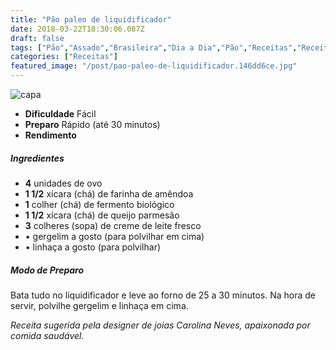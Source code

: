```yaml
---
title: "Pão paleo de liquidificador"
date: 2018-03-22T18:30:06.087Z
draft: false
tags: ["Pão","Assado","Brasileira","Dia a Dia","Pão","Receitas","Receitas rápidas","Receitas simples e fáceis"]
categories: ["Receitas"]
featured_image: "/post/pao-paleo-de-liquidificador.146dd6ce.jpg"
---
```


![capa](/post/pao-paleo-de-liquidificador.146dd6ce.jpg)

*   **Dificuldade** Fácil
*   **Preparo** Rápido (até 30 minutos)
*   **Rendimento**

##### Ingredientes

*   **4** unidades de ovo
*   **1 1/2** xícara (chá) de farinha de amêndoa
*   **1** colher (chá) de fermento biológico
*   **1 1/2** xícara (chá) de queijo parmesão
*   **3** colheres (sopa) de creme de leite fresco
*   • gergelim a gosto (para polvilhar em cima)
*   • linhaça a gosto (para polvilhar)

##### Modo de Preparo

Bata tudo no liquidificador e leve ao forno de 25 a 30 minutos. Na hora de servir, polvilhe gergelim e linhaça em cima.

_Receita sugerida pela designer de joias Carolina Neves, apaixonada por comida saudável._
